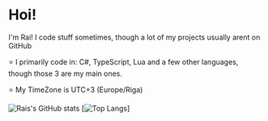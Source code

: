 # Hoi!
I'm Rai! I code stuff sometimes, though a lot of my projects usually arent on GitHub

⭐ I primarily code in: C#, TypeScript, Lua and a few other languages, though those 3 are my main ones.

⭐ My TimeZone is UTC+3 (Europe/Riga)

![Rais's GitHub stats](https://github-readme-stats.vercel.app/api?username=sillyrai&show_icons=true&theme=transparent)
[![Top Langs](https://github-readme-stats.vercel.app/api/top-langs/?username=sillyrai&theme=transparent)]